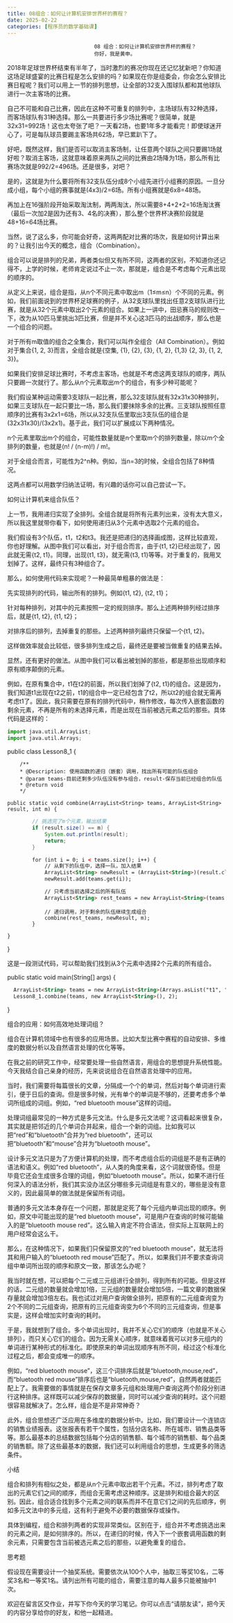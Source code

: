 ```yaml
---
title: 08组合：如何让计算机安排世界杯的赛程？
date: 2025-02-22
categories: [程序员的数学基础课]
---
```

```text
                            08 组合：如何让计算机安排世界杯的赛程？
                            你好，我是黄申。
```

2018年足球世界杯结束有半年了，当时激烈的赛况你现在还记忆犹新吧？你知道这场足球盛宴的比赛日程是怎么安排的吗？如果现在你是组委会，你会怎么安排比赛日程呢？我们可以用上一节的排列思想，让全部的32支入围球队都和其他球队进行一次主客场的比赛。

自己不可能和自己比赛，因此在这种不可重复的排列中，主场球队有32种选择，而客场球队有31种选择。那么一共要进行多少场比赛呢？很简单，就是32x31=992场！这也太夸张了吧？一天看2场，也要1年多才能看完！即使球迷开心了，可是每队球员要踢主客场共62场，早已累趴下了。

好吧，既然这样，我们是否可以取消主客场制，让任意两个球队之间只要踢1场就好啦？取消主客场，这就意味着原来两队之间的比赛由2场降为1场，那么所有比赛场次就是992/2=496场。还是很多，对吧？

是的，这就是为什么要将所有32支队伍分成8个小组先进行小组赛的原因。一旦分成小组，每个小组的赛事就是(4x3)/2=6场。所有小组赛就是6x8=48场。

再加上在16强阶段开始采取淘汰制，两两淘汰，所以需要8+4+2+2=16场淘汰赛（最后一次加2是因为还有3、4名的决赛），那么整个世界杯决赛阶段就是48+16=64场比赛。

当然，说了这么多，你可能会好奇，这两两配对比赛的场次，我是如何计算出来的？让我引出今天的概念，组合（Combination）。

组合可以说是排列的兄弟，两者类似但又有所不同，这两者的区别，不知道你还记得不，上学的时候，老师肯定说过不止一次，那就是，组合是不考虑每个元素出现的顺序的。

从定义上来说，组合是指，从n个不同元素中取出m（1≤m≤n）个不同的元素。例如，我们前面说到的世界杯足球赛的例子，从32支球队里找出任意2支球队进行比赛，就是从32个元素中取出2个元素的组合。如果上一讲中，田忌赛马的规则改一下，改为从10匹马里挑出3匹比赛，但是并不关心这3匹马的出战顺序，那么也是一个组合的问题。

对于所有m取值的组合之全集合，我们可以叫作全组合（All Combination）。例如对于集合{1, 2, 3}而言，全组合就是{空集, {1}, {2}, {3}, {1, 2}, {1,3} {2, 3}, {1, 2, 3}}。

如果我们安排足球比赛时，不考虑主客场，也就是不考虑这两支球队的顺序，两队只要踢一次就行了。那么从n个元素取出m个的组合，有多少种可能呢？

我们假设某种运动需要3支球队一起比赛，那么32支球队就有32x31x30种排列，如果三支球队在一起只要比一场，那么我们要抹除多余的比赛。三支球队按照任意顺序的比赛有3x2x1=6场，所以从32支队伍里取出3支队伍的组合是(32x31x30)/(3x2x1)。基于此，我们可以扩展成以下两种情况。


n个元素里取出m个的组合，可能性数量就是n个里取m个的排列数量，除以m个全排列的数量，也就是(n! / (n-m)!) / m!。

对于全组合而言，可能性为2^n种。例如，当n=3的时候，全组合包括了8种情况。


这两点都可以用数学归纳法证明，有兴趣的话你可以自己尝试一下。

如何让计算机来组合队伍？

上一节，我用递归实现了全排列。全组合就是将所有元素列出来，没有太大意义，所以我这里就带你看下，如何使用递归从3个元素中选取2个元素的组合。

我们假设有3个队伍，t1，t2和t3。我还是把递归的选择画成图，这样比较直观，你也好理解。从图中我们可以看出，对于组合而言，由于{t1, t2}已经出现了，因此就无需{t2, t1}。同理，出现{t1, t3}，就无需{t3, t1}等等。对于重复的，我用叉划掉了。这样，最终只有3种组合了。



那么，如何使用代码来实现呢？一种最简单粗暴的做法是：


先实现排列的代码，输出所有的排列。例如{t1, t2}, {t2, t1}；

针对每种排列，对其中的元素按照一定的规则排序。那么上述两种排列经过排序后，就是{t1, t2}, {t1, t2}；

对排序后的排列，去掉重复的那些。上述两种排列最终只保留一个{t1, t2}。


这样做效率就会比较低，很多排列生成之后，最终还是要被当做重复的结果去掉。

显然，还有更好的做法。从图中我们可以看出被划掉的那些，都是那些出现顺序和原有顺序颠倒的元素。

例如，在原有集合中，t1在t2的前面，所以我们划掉了{t2, t1}的组合。这是因为，我们知道t1出现在t2之前，t1的组合中一定已经包含了t2，所以t2的组合就无需再考虑t1了。因此，我只需要在原有的排列代码中，稍作修改，每次传入嵌套函数的剩余元素，不再是所有的未选择元素，而是出现在当前被选元素之后的那些。具体代码是这样的：

```python
import java.util.ArrayList;
import java.util.Arrays; 
```

public class Lesson8_1 {
	
```text
	/**
    * @Description:	使用函数的递归（嵌套）调用，找出所有可能的队伍组合
    * @param teams-目前还剩多少队伍没有参与组合，result-保存当前已经组合的队伍
    * @return void
    */
```
	
    public static void combine(ArrayList<String> teams, ArrayList<String> result, int m) {
    	
```java
    	// 挑选完了m个元素，输出结果
    	if (result.size() == m) {
    		System.out.println(result);
    		return;
    	}
```
    	
```html
    	for (int i = 0; i < teams.size(); i++) {
    		// 从剩下的队伍中，选择一队，加入结果
    		ArrayList<String> newResult = (ArrayList<String>)(result.clone());
    		newResult.add(teams.get(i));
```
    		
```html
    		// 只考虑当前选择之后的所有队伍
    		ArrayList<String> rest_teams = new ArrayList<String>(teams.subList(i + 1, teams.size()));
```
    		
```text
    		// 递归调用，对于剩余的队伍继续生成组合
    		combine(rest_teams, newResult, m);
    	}
```
    	
    }
    
}



这是一段测试代码，可以帮助我们找到从3个元素中选择2个元素的所有组合。

public static void main(String[] args) {
  
```html
  ArrayList<String> teams = new ArrayList<String>(Arrays.asList("t1", "t2", "t3"));
  Lesson8_1.combine(teams, new ArrayList<String>(), 2);
```
  
 }



组合的应用：如何高效地处理词组？

组合在计算机领域中也有很多的应用场景。比如大型比赛中赛程的自动安排、多维度的数据分析以及自然语言处理的优化等等。

在我之前的研究工作中，经常要处理一些自然语言，用组合的思想提升系统性能。今天我结合自己亲身的经历，先来说说组合在自然语言处理中的应用。

当时，我们需要将每篇很长的文章，分隔成一个个的单词，然后对每个单词进行索引，便于日后的查询。但是很多时候，光有单个的单词是不够的，还要考虑多个单词所组成的词组。例如，“red bluetooth mouse”这样的词组。

处理词组最常见的一种方式是多元文法。什么是多元文法呢？这词看起来很复杂，其实就是把邻近的几个单词合并起来，组合一个新的词组。比如我可以把“red”和“bluetooth”合并为“red bluetooth”，还可以把“bluetooth”和“mouse”合并为“bluetooth mouse”。

设计多元文法只是为了方便计算机的处理，而不考虑组合后的词组是不是有正确的语法和语义。例如“red bluetooth”，从人类的角度来看，这个词就很奇怪。但是毕竟它还会生成很多合理的词组，例如“bluetooth mouse”。所以，如果不进行任何深入的语法分析，我们其实没办法区分哪些多元词组是有意义的，哪些是没有意义的，因此最简单的做法就是保留所有词组。

普通的多元文法本身存在一个问题，那就是定死了每个元组内单词出现的顺序。例如，原文中可能出现的是“red bluetooth mouse”，可是用户在查询的时候可能输入的是“bluetooth mouse red”。这么输入肯定不符合语法，但实际上互联网上的用户经常会这么干。

那么，在这种情况下，如果我们只保留原文的“red bluetooth mouse”，就无法将其和用户输入的“bluetooth red mouse”匹配了。所以，如果我们并不要求查询词组中单词所出现的顺序和原文一致，那该怎么办呢？

我当时就在想，可以把每个二元或三元组进行全排列，得到所有的可能。但是这样的话，二元组的数量就会增加1倍，三元组的数量就会增加5倍，一篇文章的数据保存量就会增加3倍左右。我也试过对用户查询做全排列，把原有的二元组查询变为2个不同的二元组查询，把原有的三元组查询变为6个不同的三元组查询，但是事实是，这样会增加实时查询的耗时。

于是，我就想到了组合。多个单词出现时，我并不关心它们的顺序（也就是不关心排列），而只关心它们的组合。因为无需关心顺序，就意味着我可以对多元组内的单词进行某种形式的标准化。即使原来的单词出现顺序有所不同，经过这个标准化过程之后，都会变成唯一的顺序。

例如，“red bluetooth mouse”，这三个词排序后就是“bluetooth,mouse,red”，而“bluetooth red mouse”排序后也是“bluetooth,mouse,red”，自然两者就能匹配上了。我需要做的事情就是在保存文章多元组和处理用户查询这两个阶段分别进行这种排序。这样既可以减少保存的数据量，同时可以减少查询的耗时。这个问题很容易就解决了。怎么样，组合是不是非常神奇？

此外，组合思想还广泛应用在多维度的数据分析中。比如，我们要设计一个连锁店的销售业绩报表。这张报表有若干个属性，包括分店名称、所在城市、销售品类等等。那么最基本的总结数据包括每个分店的销售额、每个城市的销售额、每个品类的销售额。除了这些最基本的数据，我们还可以利用组合的思想，生成更多的筛选条件。

小结

组合和排列有相似之处，都是从n个元素中取出若干个元素。不过，排列考虑了取出的元素它们之间的顺序，而组合无需考虑这种顺序。这是排列和组合最大的区别。因此，组合适合找到多个元素之间的联系而并不在意它们之间的先后顺序，例如多元文法中的多元组，这有利于避免不必要的数据保存或操作。

具体到编程，组合和排列两者的实现非常类似。区别在于，组合并不考虑挑选出来的元素之间，是如何排序的。所以，在递归的时候，传入下一个嵌套调用函数的剩余元素，只需要包含当前被选元素之后的那些，以避免重复的组合。



思考题

假设现在需要设计一个抽奖系统。需要依次从100个人中，抽取三等奖10名，二等奖3名和一等奖1名。请列出所有可能的组合，需要注意的每人最多只能被抽中1次。

欢迎在留言区交作业，并写下你今天的学习笔记。你可以点击“请朋友读”，把今天的内容分享给你的好友，和他一起精进。

                        
                        
                            